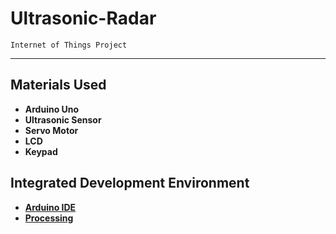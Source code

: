 # Ultrasonic-Radar
`Internet of Things Project`

---

## Materials Used
- **Arduino Uno**
- **Ultrasonic Sensor**
- **Servo Motor**
- **LCD**
- **Keypad**

## Integrated Development Environment
- [**Arduino IDE**](https://www.arduino.cc/en/software)
- [**Processing**](https://processing.org/download)
